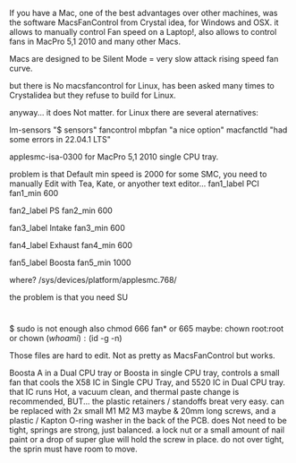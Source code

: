 If you have a Mac, one of the best advantages over other machines,
was the software MacsFanControl from Crystal idea,
for Windows and OSX.
it allows to manually control Fan speed on a Laptop!, 
also allows to control fans in MacPro 5,1 2010 and many other Macs.

Macs are designed to be Silent Mode = very slow attack rising speed fan curve.

but there is No macsfancontrol for Linux,
has been asked many times to Crystalidea but they refuse to build for Linux.

anyway... it does Not matter.
for Linux there are several aternatives:

lm-sensors "$ sensors"
fancontrol
mbpfan "a nice option"
macfanctld "had some errors in 22.04.1 LTS"

applesmc-isa-0300
for MacPro 5,1 2010 single CPU tray.

problem is that Default min speed is 2000 for some SMC,
you need to manually Edit with Tea, Kate, or anyother text editor...
fan1_label
PCI
fan1_min
600

fan2_label
PS
fan2_min
600

fan3_label
Intake
fan3_min
600

fan4_label
Exhaust
fan4_min
600

fan5_label
Boosta
fan5_min
1000

where?
/sys/devices/platform/applesmc.768/

the problem is that you need SU
#
$ sudo is not enough
also
chmod 666 fan*
or 665
maybe:
chown root:root
or 
chown ($whoami):($id -g -n)

Those files are hard to edit.
Not as pretty as MacsFanControl but works.


Boosta A in a Dual CPU tray or Boosta in single CPU tray,
controls a small fan that cools the X58 IC in Single CPU Tray, and 5520 IC in Dual CPU tray.
that IC runs Hot, 
a vacuum clean, and thermal paste change is recommended,
BUT... the plastic retainers / standoffs breat very easy.
can be replaced with 2x small M1 M2 M3 maybe & 20mm long screws, and a plastic / Kapton O-ring washer in the back of the PCB.
does Not need to be tight, springs are strong, just balanced.
a lock nut or a small amount of nail paint or a drop of super glue will hold the screw in place.
do not over tight, the sprin must have room to move.


